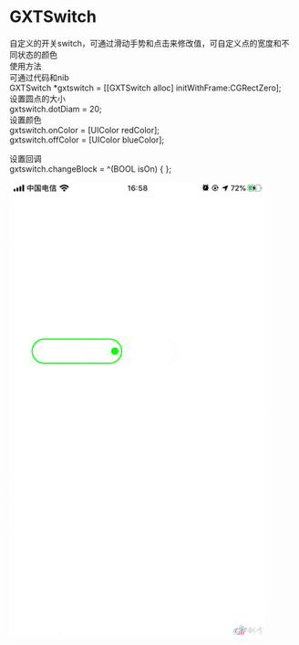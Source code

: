# GXTSwitch
自定义的开关switch，可通过滑动手势和点击来修改值，可自定义点的宽度和不同状态的颜色    
使用方法   
可通过代码和nib   
    GXTSwitch *gxtswitch = [[GXTSwitch alloc] initWithFrame:CGRectZero];  
    设置圆点的大小  
    gxtswitch.dotDiam = 20;  
    设置颜色  
    gxtswitch.onColor = [UIColor redColor];  
    gxtswitch.offColor = [UIColor blueColor];  
   
 设置回调  
  gxtswitch.changeBlock = ^(BOOL isOn) {   };  
      
![image](https://github.com/strugglehw/GXTSwitch/blob/master/2019-09-26%20170433.gif)

